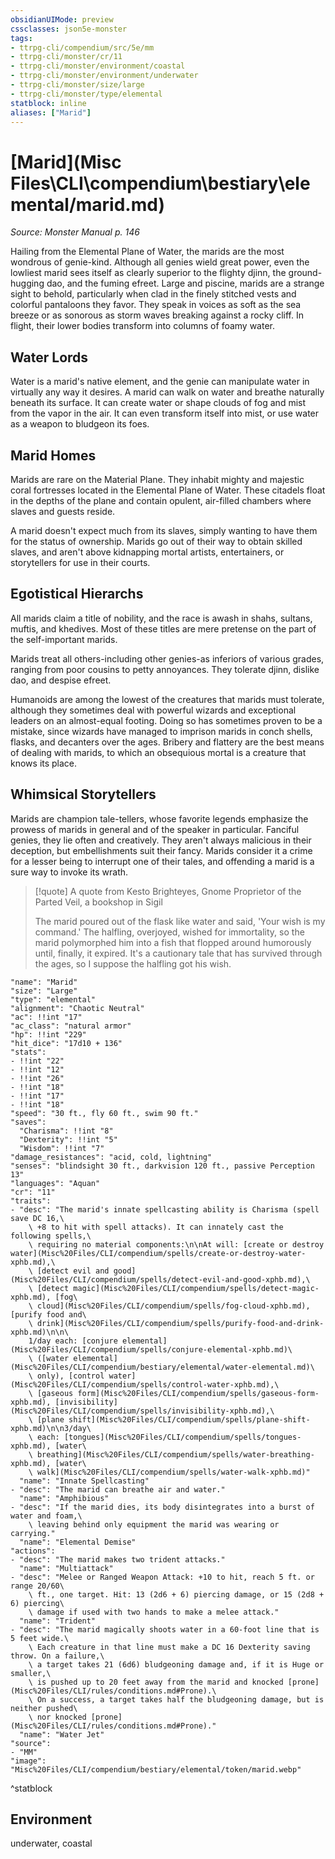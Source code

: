 ```yaml
---
obsidianUIMode: preview
cssclasses: json5e-monster
tags:
- ttrpg-cli/compendium/src/5e/mm
- ttrpg-cli/monster/cr/11
- ttrpg-cli/monster/environment/coastal
- ttrpg-cli/monster/environment/underwater
- ttrpg-cli/monster/size/large
- ttrpg-cli/monster/type/elemental
statblock: inline
aliases: ["Marid"]
---
```

# [Marid](Misc Files\CLI\compendium\bestiary\elemental/marid.md)
*Source: Monster Manual p. 146*  

Hailing from the Elemental Plane of Water, the marids are the most wondrous of genie-kind. Although all genies wield great power, even the lowliest marid sees itself as clearly superior to the flighty djinn, the ground-hugging dao, and the fuming efreet. Large and piscine, marids are a strange sight to behold, particularly when clad in the finely stitched vests and colorful pantaloons they favor. They speak in voices as soft as the sea breeze or as sonorous as storm waves breaking against a rocky cliff. In flight, their lower bodies transform into columns of foamy water.

## Water Lords

Water is a marid's native element, and the genie can manipulate water in virtually any way it desires. A marid can walk on water and breathe naturally beneath its surface. It can create water or shape clouds of fog and mist from the vapor in the air. It can even transform itself into mist, or use water as a weapon to bludgeon its foes.

## Marid Homes

Marids are rare on the Material Plane. They inhabit mighty and majestic coral fortresses located in the Elemental Plane of Water. These citadels float in the depths of the plane and contain opulent, air-filled chambers where slaves and guests reside.

A marid doesn't expect much from its slaves, simply wanting to have them for the status of ownership. Marids go out of their way to obtain skilled slaves, and aren't above kidnapping mortal artists, entertainers, or storytellers for use in their courts.

## Egotistical Hierarchs

All marids claim a title of nobility, and the race is awash in shahs, sultans, muftis, and khedives. Most of these titles are mere pretense on the part of the self-important marids.

Marids treat all others-including other genies-as inferiors of various grades, ranging from poor cousins to petty annoyances. They tolerate djinn, dislike dao, and despise efreet.

Humanoids are among the lowest of the creatures that marids must tolerate, although they sometimes deal with powerful wizards and exceptional leaders on an almost-equal footing. Doing so has sometimes proven to be a mistake, since wizards have managed to imprison marids in conch shells, flasks, and decanters over the ages. Bribery and flattery are the best means of dealing with marids, to which an obsequious mortal is a creature that knows its place.

## Whimsical Storytellers

Marids are champion tale-tellers, whose favorite legends emphasize the prowess of marids in general and of the speaker in particular. Fanciful genies, they lie often and creatively. They aren't always malicious in their deception, but embellishments suit their fancy. Marids consider it a crime for a lesser being to interrupt one of their tales, and offending a marid is a sure way to invoke its wrath.

> [!quote] A quote from Kesto Brighteyes, Gnome Proprietor of the Parted Veil, a bookshop in Sigil  
> 
> The marid poured out of the flask like water and said, 'Your wish is my command.' The halfling, overjoyed, wished for immortality, so the marid polymorphed him into a fish that flopped around humorously until, finally, it expired. It's a cautionary tale that has survived through the ages, so I suppose the halfling got his wish.


```statblock
"name": "Marid"
"size": "Large"
"type": "elemental"
"alignment": "Chaotic Neutral"
"ac": !!int "17"
"ac_class": "natural armor"
"hp": !!int "229"
"hit_dice": "17d10 + 136"
"stats":
- !!int "22"
- !!int "12"
- !!int "26"
- !!int "18"
- !!int "17"
- !!int "18"
"speed": "30 ft., fly 60 ft., swim 90 ft."
"saves":
  "Charisma": !!int "8"
  "Dexterity": !!int "5"
  "Wisdom": !!int "7"
"damage_resistances": "acid, cold, lightning"
"senses": "blindsight 30 ft., darkvision 120 ft., passive Perception 13"
"languages": "Aquan"
"cr": "11"
"traits":
- "desc": "The marid's innate spellcasting ability is Charisma (spell save DC 16,\
    \ +8 to hit with spell attacks). It can innately cast the following spells,\
    \ requiring no material components:\n\nAt will: [create or destroy water](Misc%20Files/CLI/compendium/spells/create-or-destroy-water-xphb.md),\
    \ [detect evil and good](Misc%20Files/CLI/compendium/spells/detect-evil-and-good-xphb.md),\
    \ [detect magic](Misc%20Files/CLI/compendium/spells/detect-magic-xphb.md), [fog\
    \ cloud](Misc%20Files/CLI/compendium/spells/fog-cloud-xphb.md), [purify food and\
    \ drink](Misc%20Files/CLI/compendium/spells/purify-food-and-drink-xphb.md)\n\n\
    1/day each: [conjure elemental](Misc%20Files/CLI/compendium/spells/conjure-elemental-xphb.md)\
    \ ([water elemental](Misc%20Files/CLI/compendium/bestiary/elemental/water-elemental.md)\
    \ only), [control water](Misc%20Files/CLI/compendium/spells/control-water-xphb.md),\
    \ [gaseous form](Misc%20Files/CLI/compendium/spells/gaseous-form-xphb.md), [invisibility](Misc%20Files/CLI/compendium/spells/invisibility-xphb.md),\
    \ [plane shift](Misc%20Files/CLI/compendium/spells/plane-shift-xphb.md)\n\n3/day\
    \ each: [tongues](Misc%20Files/CLI/compendium/spells/tongues-xphb.md), [water\
    \ breathing](Misc%20Files/CLI/compendium/spells/water-breathing-xphb.md), [water\
    \ walk](Misc%20Files/CLI/compendium/spells/water-walk-xphb.md)"
  "name": "Innate Spellcasting"
- "desc": "The marid can breathe air and water."
  "name": "Amphibious"
- "desc": "If the marid dies, its body disintegrates into a burst of water and foam,\
    \ leaving behind only equipment the marid was wearing or carrying."
  "name": "Elemental Demise"
"actions":
- "desc": "The marid makes two trident attacks."
  "name": "Multiattack"
- "desc": "Melee or Ranged Weapon Attack: +10 to hit, reach 5 ft. or range 20/60\
    \ ft., one target. Hit: 13 (2d6 + 6) piercing damage, or 15 (2d8 + 6) piercing\
    \ damage if used with two hands to make a melee attack."
  "name": "Trident"
- "desc": "The marid magically shoots water in a 60-foot line that is 5 feet wide.\
    \ Each creature in that line must make a DC 16 Dexterity saving throw. On a failure,\
    \ a target takes 21 (6d6) bludgeoning damage and, if it is Huge or smaller,\
    \ is pushed up to 20 feet away from the marid and knocked [prone](Misc%20Files/CLI/rules/conditions.md#Prone).\
    \ On a success, a target takes half the bludgeoning damage, but is neither pushed\
    \ nor knocked [prone](Misc%20Files/CLI/rules/conditions.md#Prone)."
  "name": "Water Jet"
"source":
- "MM"
"image": "Misc%20Files/CLI/compendium/bestiary/elemental/token/marid.webp"
```
^statblock

## Environment

underwater, coastal
